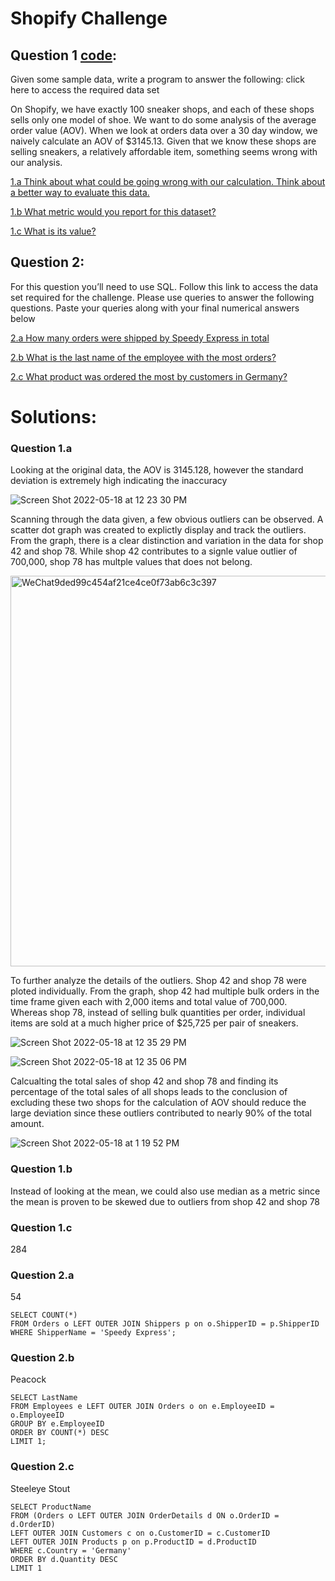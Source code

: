 # Shopify Challenge

## Question 1 [code](https://github.com/vikarry/shopifychallenge/blob/master/Sneaker/sneakers.py): 
Given some sample data, write a program to answer the following: click here to access the required data set

On Shopify, we have exactly 100 sneaker shops, and each of these shops sells only one model of shoe. We want to do some analysis of the average order value (AOV). When we look at orders data over a 30 day window, we naively calculate an AOV of $3145.13. Given that we know these shops are selling sneakers, a relatively affordable item, something seems wrong with our analysis. 

[1.a Think about what could be going wrong with our calculation. Think about a better way to evaluate this data.](#question-1a)

[1.b What metric would you report for this dataset?](#question-1b)

[1.c What is its value?](#question-1c)

## Question 2:
For this question you’ll need to use SQL. Follow this link to access the data set required for the challenge. Please use queries to answer the following questions. Paste your queries along with your final numerical answers below

[2.a	How many orders were shipped by Speedy Express in total](#question-2a)

[2.b	What is the last name of the employee with the most orders?](#question-2b)

[2.c	What product was ordered the most by customers in Germany?](#question-2c)

# Solutions:

### Question 1.a
  Looking at the original data, the AOV is 3145.128, however the standard deviation is extremely high indicating the inaccuracy

![Screen Shot 2022-05-18 at 12 23 30 PM](https://user-images.githubusercontent.com/59035332/169093560-09a5206a-856d-4c6d-b9db-4b55db849b54.png)

  Scanning through the data given, a few obvious outliers can be observed. A scatter dot graph was created to explictly display and track the outliers. From the graph, there is a clear distinction and variation in the data for shop 42 and shop 78. While shop 42 contributes to a signle value outlier of 700,000, shop 78 has multple values that does not belong. 

<img width="625" alt="WeChat9ded99c454af21ce4ce0f73ab6c3c397" src="https://user-images.githubusercontent.com/59035332/169094308-984cb1c2-d863-4e53-ad1a-6c9accb67133.png">

  To further analyze the details of the outliers. Shop 42 and shop 78 were ploted individually. 
From the graph, shop 42 had multiple bulk orders in the time frame given each with 2,000 items and total value of 700,000. 
Whereas shop 78, instead of selling bulk quantities per order, individual items are sold at a much higher price of $25,725 per pair of sneakers. 

![Screen Shot 2022-05-18 at 12 35 29 PM](https://user-images.githubusercontent.com/59035332/169095591-80e09b41-f721-47db-a02f-6eddbdee542a.png)


![Screen Shot 2022-05-18 at 12 35 06 PM](https://user-images.githubusercontent.com/59035332/169095607-250bbd85-1ae8-4765-8f61-843c7559d5b6.png)

  Calcualting the total sales of shop 42 and shop 78 and finding its percentage of the total sales of all shops leads to the conclusion of excluding these two shops for the calculation of AOV should reduce the large deviation since these outliers contributed to nearly 90% of the total amount.

![Screen Shot 2022-05-18 at 1 19 52 PM](https://user-images.githubusercontent.com/59035332/169104772-a949985c-140f-4aa6-b6cf-9a24b8b3c720.png)


### Question 1.b

  Instead of looking at the mean, we could also use median as a metric since the mean is proven to be skewed due to outliers from shop 42 and shop 78


### Question 1.c

  284


### Question 2.a
  54
  
  ```
  SELECT COUNT(*) 
  FROM Orders o LEFT OUTER JOIN Shippers p on o.ShipperID = p.ShipperID
  WHERE ShipperName = 'Speedy Express';
  ```

### Question 2.b
  Peacock
  
  ```
  SELECT LastName 
  FROM Employees e LEFT OUTER JOIN Orders o on e.EmployeeID = o.EmployeeID
  GROUP BY e.EmployeeID
  ORDER BY COUNT(*) DESC
  LIMIT 1;
  ```
  
### Question 2.c

  Steeleye Stout
  
  ```
  SELECT ProductName
  FROM (Orders o LEFT OUTER JOIN OrderDetails d ON o.OrderID = d.OrderID) 
  LEFT OUTER JOIN Customers c on o.CustomerID = c.CustomerID
  LEFT OUTER JOIN Products p on p.ProductID = d.ProductID
  WHERE c.Country = 'Germany'
  ORDER BY d.Quantity DESC
  LIMIT 1
  ```
